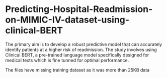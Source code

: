 # Predicting-Hospital-Readmission-on-MIMIC-IV-dataset-using-clinical-BERT
The primary aim is to develop a robust predictive model that can accurately identify patients at a higher risk of readmission. The study involves  using Clinical BERT, a pre-trained language model specifically designed for medical texts which is fine tunned for optimal performance. 

The files have missing training dataset as it was more than 25KB data

